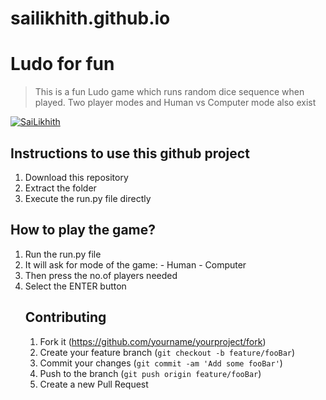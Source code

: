 # sailikhith.github.io
# Ludo for fun
> This is a fun Ludo game which runs random dice sequence when played. Two player modes and Human vs Computer mode also exist

[![SaiLikhith](https://img.shields.io/badge/Sai%20Likhith-ludo-brightgreen)](https://www.github.com/sailikhith7/ludo_game_for_fun/)

## Instructions to use this github project

<ol>
  <li>
    Download this repository
  </li>
  <li>
    Extract the folder
  </li>
  <li>
    Execute the run.py file directly
  </li>
  </ol>
  
## How to play the game?
<ol>
  <li>
    Run the run.py file
  </li>
  <li>
    It will ask for mode of the game: 
    - Human
    - Computer
  </li>
  <li>
    Then press the no.of players needed
  </li>
  <li>
    Select the ENTER button 
  </li>
  

## Contributing

1. Fork it (<https://github.com/yourname/yourproject/fork>)
2. Create your feature branch (`git checkout -b feature/fooBar`)
3. Commit your changes (`git commit -am 'Add some fooBar'`)
4. Push to the branch (`git push origin feature/fooBar`)
5. Create a new Pull Request

